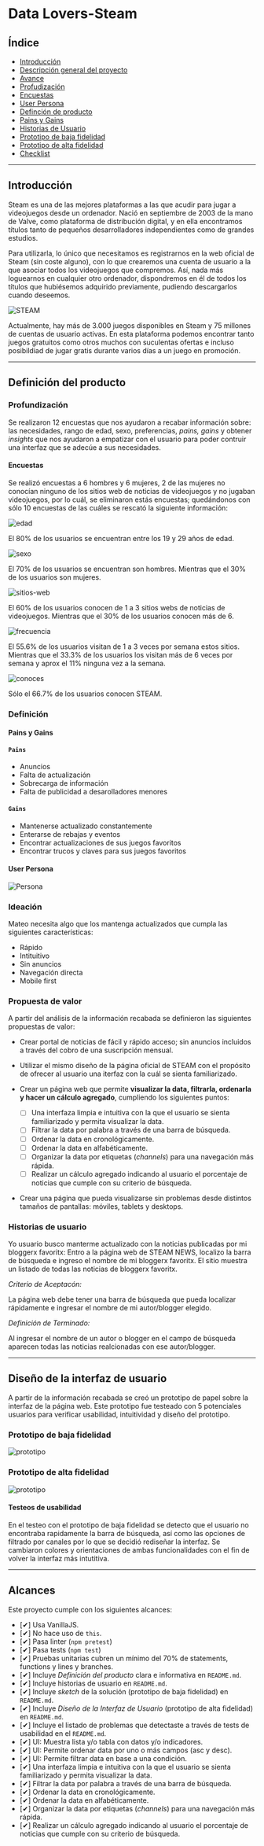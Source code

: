 # Data Lovers-Steam

## Índice

- [Introducción](#introducción)
- [Descripción general del proyecto](#descripción-general-del-proyecto)
- [Avance](#avance)
- [Profudización](#profundización)
- [Encuestas](#información-recabada)
- [User Persona](#user-persona)
- [Definción de producto](#definición-de-producto)
- [Pains y Gains](#pains-y-gains)
- [Historias de Usuario](#historias-de-usuario)
- [Prototipo de baja fidelidad](#prototipo-de-baja-fidelidad)
- [Prototipo de alta fidelidad](#prototipo-de-alta-fidelidad)
- [Checklist](#checklist)

---
## Introducción

Steam es una de las mejores plataformas a las que acudir para jugar a videojuegos desde un ordenador. Nació en septiembre de 2003 de la mano de Valve, como plataforma de distribución digital, y en ella encontramos títulos tanto de pequeños desarrolladores independientes como de grandes estudios.

Para utilizarla, lo único que necesitamos es registrarnos en la web oficial de Steam (sin coste alguno), con lo que crearemos una cuenta de usuario a la que asociar todos los videojuegos que compremos. Así, nada más loguearnos en cualquier otro ordenador, dispondremos en él de todos los títulos que hubiésemos adquirido previamente, pudiendo descargarlos cuando deseemos.

![STEAM](img-readme/STEAM.png)

Actualmente, hay más de 3.000 juegos disponibles en Steam y 75 millones de cuentas de usuario activas. En esta plataforma podemos encontrar tanto juegos gratuitos como otros muchos con suculentas ofertas e incluso posibildiad de jugar gratis durante varios días a un juego en promoción.

---

## Definición del producto

### Profundización

Se realizaron 12 encuestas que nos ayudaron a recabar información sobre: las necesidades, rango de edad, sexo, preferencias,  _pains, gains_ y obtener _insights_ que nos ayudaron a empatizar con el usuario para poder contruir una interfaz que se adecúe a sus necesidades.

#### Encuestas

Se realizó encuestas a 6 hombres y 6 mujeres, 2 de las mujeres no conocían ninguno de los sitios web de noticias de videojuegos y no jugaban videojuegos, por lo cuál, se eliminaron estás encuestas; quedándonos con sólo 10 encuestas de las cuáles se rescató la siguiente información:


![edad](img-readme/edad.png)

El 80% de los usuarios se encuentran entre los 19 y 29 años de edad.



![sexo](img-readme/sexo.png)

El 70% de los usuarios se encuentran son hombres. Mientras que el 30% de los usuarios son mujeres.



![sitios-web](img-readme/sitios-web.png)

El 60% de los usuarios conocen de 1 a 3 sitios webs de noticias de videojuegos. Mientras que el 30% de los usuarios conocen más de 6.



![frecuencia](img-readme/frecuencia.png)

El 55.6% de los usuarios visitan de 1 a 3 veces por semana estos sitios. Mientras que el 33.3% de los usuarios los visitan más de 6 veces por semana y aprox el 11% ninguna vez a la semana.



![conoces](img-readme/conoces.png)

Sólo el 66.7% de los usuarios conocen STEAM.

### Definición

#### Pains y Gains

#### `Pains`
- Anuncios
- Falta de actualización
- Sobrecarga de información
- Falta de publicidad a desarolladores menores

#### `Gains`
- Mantenerse actualizado constantemente
- Enterarse de rebajas y eventos
- Encontrar actualizaciones de sus juegos favoritos
- Encontrar trucos y claves para sus juegos favoritos

#### User Persona

![Persona](img-readme/persona.png)

### Ideación

Mateo necesita algo que los mantenga actualizados que cumpla las siguientes características:

- Rápido
- Intituitivo
- Sin anuncios
- Navegación directa
- Mobile first

### Propuesta de valor

A partir del análisis de la información recabada se definieron las siguientes propuestas de valor:

- Crear portal de noticias de fácil y rápido acceso; sin anuncios incluidos a través del cobro de una suscripción mensual.

- Utilizar el mismo diseño de la página oficial de STEAM con el propósito de ofrecer al usuario una iterfaz con la cuál se sienta familiarizado.

- Crear un página web que permite **visualizar la data, filtrarla, ordenarla y hacer un cálculo agregado**, cumpliendo los siguientes puntos:
    - [ ] Una interfaza limpia e intuitiva con la que el usuario se sienta familiarizado y permita visualizar la data.
    - [ ] Filtrar la data por palabra a través de una barra de búsqueda.
    - [ ] Ordenar la data en cronológicamente.
    - [ ] Ordenar la data en alfabéticamente.
    - [ ] Organizar la data por etiquetas (_channels_) para una navegación más rápida.
    - [ ] Realizar un cálculo agregado indicando al usuario el porcentaje de noticias que cumple con su criterio de búsqueda.

- Crear una página que pueda visualizarse sin problemas desde distintos tamaños de pantallas: móviles,
   tablets y desktops.

### Historias de usuario


Yo usuario busco manterme actualizado con la noticias publicadas por mi bloggerx favoritx:
 Entro a la página web de STEAM NEWS, localizo la barra de búsqueda e ingreso el nombre de mi bloggerx favoritx. El sitio muestra un listado de todas las noticias de bloggerx favoritx.

*Criterio de Aceptacón:*

La página web debe tener una barra de búsqueda que pueda localizar rápidamente e ingresar el nombre de mi autor/blogger elegido.

*Definición de Terminado:*

Al ingresar el nombre de un autor o blogger en el campo de búsqueda aparecen todas las noticias realcionadas con ese autor/blogger.

---

## Diseño de la interfaz de usuario

A partir de la información recabada se creó un prototipo de papel sobre la interfaz de la página web. Este prototipo fue testeado con 5 potenciales usuarios para verificar usabilidad, intuitividad y diseño del prototipo.

### Prototipo de baja fidelidad

![prototipo](img-readme/prototipo.jpeg)


### Prototipo de alta fidelidad

![prototipo](img-readme/prototipo-alta.png)


#### Testeos de usabilidad
En el testeo con el prototipo de baja fidelidad se detecto que el usuario no encontraba rapidamente la barra de búsqueda, así como las opciones de filtrado por canales por lo que se decidió rediseñar la interfaz. Se cambiaron colores y orientaciones de ambas funcionalidades con el fin de volver la interfaz más intutitiva.

---

## Alcances

Este proyecto cumple con los siguientes alcances:

- [✔] Usa VanillaJS.
- [✔] No hace uso de `this`.
- [✔] Pasa linter (`npm pretest`)
- [✔] Pasa tests (`npm test`)
- [✔] Pruebas unitarias cubren un mínimo del 70% de statements, functions y
      lines y branches.
- [✔] Incluye _Definición del producto_ clara e informativa en `README.md`.
- [✔] Incluye historias de usuario en `README.md`.
- [✔] Incluye _sketch_ de la solución (prototipo de baja fidelidad) en
      `README.md`.
- [✔] Incluye _Diseño de la Interfaz de Usuario_ (prototipo de alta fidelidad)
      en `README.md`.
- [✔] Incluye el listado de problemas que detectaste a través de tests de
      usabilidad en el `README.md`.
- [✔] UI: Muestra lista y/o tabla con datos y/o indicadores.
- [✔] UI: Permite ordenar data por uno o más campos (asc y desc).
- [✔] UI: Permite filtrar data en base a una condición.
- [✔] Una interfaza limpia e intuitiva con la que el usuario se sienta familiarizado y permita visualizar la data.
- [✔] Filtrar la data por palabra a través de una barra de búsqueda.
- [✔] Ordenar la data en cronológicamente.
- [✔] Ordenar la data en alfabéticamente.
- [✔] Organizar la data por etiquetas (_channels_) para una navegación más rápida.
- [✔] Realizar un cálculo agregado indicando al usuario el porcentaje de noticias que cumple con su criterio de búsqueda.
